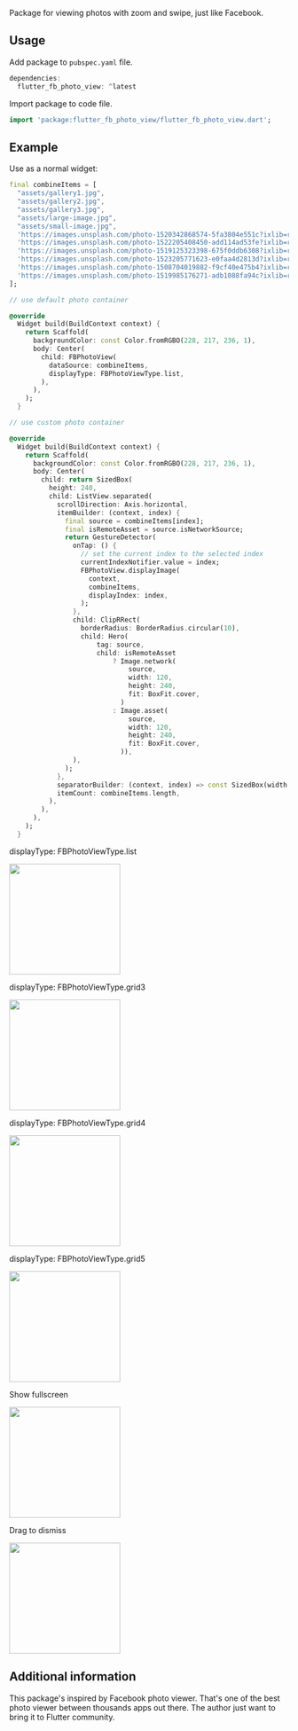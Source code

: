 <!--
This README describes the package. If you publish this package to pub.dev,
this README's contents appear on the landing page for your package.

For information about how to write a good package README, see the guide for
[writing package pages](https://dart.dev/guides/libraries/writing-package-pages).

For general information about developing packages, see the Dart guide for
[creating packages](https://dart.dev/guides/libraries/create-library-packages)
and the Flutter guide for
[developing packages and plugins](https://flutter.dev/developing-packages).
-->

Package for viewing photos with zoom and swipe, just like Facebook.

## Usage

Add package to `pubspec.yaml` file.

```dart
dependencies:
  flutter_fb_photo_view: ^latest
```

Import package to code file.

```dart
import 'package:flutter_fb_photo_view/flutter_fb_photo_view.dart';
```

## Example
Use as a normal widget:

```dart
final combineItems = [
  "assets/gallery1.jpg",
  "assets/gallery2.jpg",
  "assets/gallery3.jpg",
  "assets/large-image.jpg",
  "assets/small-image.jpg",
  'https://images.unsplash.com/photo-1520342868574-5fa3804e551c?ixlib=rb-0.3.5&ixid=eyJhcHBfaWQiOjEyMDd9&s=6ff92caffcdd63681a35134a6770ed3b&auto=format&fit=crop&w=1951&q=80',
  'https://images.unsplash.com/photo-1522205408450-add114ad53fe?ixlib=rb-0.3.5&ixid=eyJhcHBfaWQiOjEyMDd9&s=368f45b0888aeb0b7b08e3a1084d3ede&auto=format&fit=crop&w=1950&q=80',
  'https://images.unsplash.com/photo-1519125323398-675f0ddb6308?ixlib=rb-0.3.5&ixid=eyJhcHBfaWQiOjEyMDd9&s=94a1e718d89ca60a6337a6008341ca50&auto=format&fit=crop&w=1950&q=80',
  'https://images.unsplash.com/photo-1523205771623-e0faa4d2813d?ixlib=rb-0.3.5&ixid=eyJhcHBfaWQiOjEyMDd9&s=89719a0d55dd05e2deae4120227e6efc&auto=format&fit=crop&w=1953&q=80',
  'https://images.unsplash.com/photo-1508704019882-f9cf40e475b4?ixlib=rb-0.3.5&ixid=eyJhcHBfaWQiOjEyMDd9&s=8c6e5e3aba713b17aa1fe71ab4f0ae5b&auto=format&fit=crop&w=1352&q=80',
  'https://images.unsplash.com/photo-1519985176271-adb1088fa94c?ixlib=rb-0.3.5&ixid=eyJhcHBfaWQiOjEyMDd9&s=a0c8d632e977f94e5d312d9893258f59&auto=format&fit=crop&w=1355&q=80',
];

// use default photo container

@override
  Widget build(BuildContext context) {
    return Scaffold(
      backgroundColor: const Color.fromRGBO(228, 217, 236, 1),
      body: Center(
        child: FBPhotoView(
          dataSource: combineItems,
          displayType: FBPhotoViewType.list,
        ),
      ),
    );
  }

// use custom photo container

@override
  Widget build(BuildContext context) {
    return Scaffold(
      backgroundColor: const Color.fromRGBO(228, 217, 236, 1),
      body: Center(
        child: return SizedBox(
          height: 240,
          child: ListView.separated(
            scrollDirection: Axis.horizontal,
            itemBuilder: (context, index) {
              final source = combineItems[index];
              final isRemoteAsset = source.isNetworkSource;
              return GestureDetector(
                onTap: () {
                  // set the current index to the selected index
                  currentIndexNotifier.value = index;
                  FBPhotoView.displayImage(
                    context,
                    combineItems,
                    displayIndex: index,
                  );
                },
                child: ClipRRect(
                  borderRadius: BorderRadius.circular(10),
                  child: Hero(
                      tag: source,
                      child: isRemoteAsset
                          ? Image.network(
                              source,
                              width: 120,
                              height: 240,
                              fit: BoxFit.cover,
                            )
                          : Image.asset(
                              source,
                              width: 120,
                              height: 240,
                              fit: BoxFit.cover,
                            )),
                ),
              );
            },
            separatorBuilder: (context, index) => const SizedBox(width: 10),
            itemCount: combineItems.length,
          ),
        ),
      ),
    );
  }
```
displayType: FBPhotoViewType.list

<img src="https://github.com/kent2508/flutter_fb_photo_view/blob/main/resources/carousel_list.png?raw=true" width="200" />

displayType: FBPhotoViewType.grid3

<img src="https://github.com/kent2508/flutter_fb_photo_view/blob/main/resources/grid3.png?raw=true" width="200" />

displayType: FBPhotoViewType.grid4

<img src="https://github.com/kent2508/flutter_fb_photo_view/blob/main/resources/grid4.png?raw=true" width="200" />

displayType: FBPhotoViewType.grid5

<img src="https://github.com/kent2508/flutter_fb_photo_view/blob/main/resources/grid5.png?raw=true" width="200" />

Show fullscreen

<img src="https://github.com/kent2508/flutter_fb_photo_view/blob/main/resources/fullscreen.png?raw=true" width="200" />

Drag to dismiss

<img src="https://github.com/kent2508/flutter_fb_photo_view/blob/main/resources/dismiss.png?raw=true" width="200" />

## Additional information
This package's inspired by Facebook photo viewer. That's one of the best photo viewer between thousands apps out there. The author just want to bring it to Flutter community.
